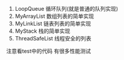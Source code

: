 1. LoopQueue       循环队列(就是普通的队列实现)
2. MyArrayList     数组列表的简单实现
3. MyLinkList      链表列表的简单实现
4. MyStack         栈的简单实现
5. ThreadSafeList  线程安全的列表


注意看test中的代码    有很多性能测试